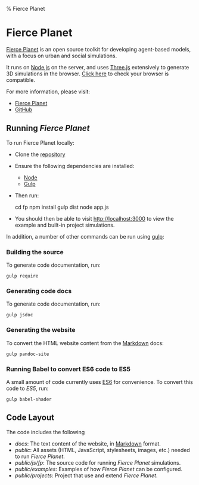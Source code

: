 % Fierce Planet


# Fierce Planet

[Fierce Planet](http://www.fierce-planet.com) is an open source toolkit for developing agent-based models, with a focus on urban and social simulations.

It runs on [Node.js](http://nodejs.org) on the server, and uses 
[Three.js](http://threejs.org) extensively to generate 3D simulations in the browser. [Click here](https://get.webgl.org/) to check your browser is compatible.

For more information, please visit:

 - [Fierce Planet](http://www.fierce-planet.com)
 - [GitHub](https://github.com/liammagee/fp.git)


## Running *Fierce Planet*

To run Fierce Planet locally:

 - Clone the [repository](https://github.com/liammagee/fp.git)
 - Ensure the following dependencies are installed:
    * [Node](http://nodejs.org)
    * [Gulp](http://gulpjs.com/)
 - Then run:

   cd fp
   npm install
   gulp dist
   node app.js

 - You should then be able to visit <http://localhost:3000> to view the example and built-in project simulations.


In addition, a number of other commands can be run using [gulp](http://gulpjs.com/):


### Building the source

To generate code documentation, run:

    gulp require


### Generating code docs

To generate code documentation, run:

    gulp jsdoc


### Generating the website 

To convert the HTML website content from the [Markdown](http://daringfireball.net/projects/markdown/) docs:

    gulp pandoc-site


### Running Babel to convert ES6 code to ES5

A small amount of code currently uses [ES6](https://github.com/lukehoban/es6features) for convenience. To convert this code to *ES5*, run:

    gulp babel-shader


## Code Layout

The code includes the following

 - *docs*: The text content of the website, in [Markdown](http://daringfireball.net/projects/markdown/) format.
 - *public*: All assets (HTML, JavaScript, stylesheets, images, etc.) needed to run *Fierce Planet*.
 - *public/js/fp*: The source code for running *Fierce Planet* simulations.
 - *public/examples*: Examples of how *Fierce Planet* can be configured.
 - *public/projects*: Project that use and extend *Fierce Planet*.

